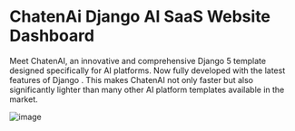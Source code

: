 # ChatenAi Django AI SaaS Website Dashboard
 Meet ChatenAI, an innovative and comprehensive Django 5 template designed specifically for AI platforms. Now fully developed with the latest features of Django . This makes ChatenAI not only faster but also significantly lighter than many other AI platform templates available in the market.

![image](https://github.com/user-attachments/assets/ca857257-4e1a-4fa3-9638-efe8f40402fd)
